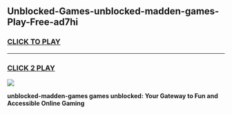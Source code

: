 
## Unblocked-Games-unblocked-madden-games-Play-Free-ad7hi
<h3>
<a href="https://premium76.site?title=unblocked-madden-games&ref=09A">CLICK TO PLAY</a></h3>
<hr>

<h3>
<a href="https://premium76.site?title=unblocked-madden-games&ref=09A">CLICK 2 PLAY</a>
  
</h3>

<a href="https://premium76.site?title=unblocked-madden-games&ref=09A"><img src="https://clearcache.store/games.png"></a>


**unblocked-madden-games games unblocked: Your Gateway to Fun and Accessible Online Gaming**
